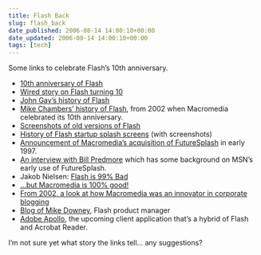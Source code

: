 ```yaml
---
title: Flash Back
slug: flash_back
date_published: 2006-08-14 14:00:10+00:00
date_updated: 2006-08-14 14:00:10+00:00
tags: [tech]
---
```

Some links to celebrate Flash’s 10th anniversary.

- [10th anniversary of Flash](http://www.adobe.com/products/flash/special/flashanniversary/)
- [Wired story on Flash turning 10](http://www.wired.com/news/technology/software/0,71558-0.html)
- [John Gay’s history of Flash](http://www.adobe.com/macromedia/events/john_gay/index.html)
- [Mike Chambers’ history of Flash](http://weblogs.macromedia.com/mesh/archives/2002/05/history_of_macr.html), from 2002 when Macromedia celebrated its 10th anniversary.
- [Screenshots of old versions of Flash](http://www.noscope.com/journal/2004/03/futuresplash)
- [History of Flash startup splash screens](http://www.guidebookgallery.org/splashes/flash) (with screenshots)
- [Announcement of Macromedia’s acquisition of FutureSplash](http://www.wired.com/news/technology/0,1282,1317,00.html) in early 1997.
- [An interview with Bill Predmore](http://www.seattle24x7.com/up/pop.htm) which has some background on MSN’s early use of FutureSplash.
- Jakob Nielsen: [Flash is 99% Bad](http://www.useit.com/alertbox/20001029.html)
- […but Macromedia is 100% good!](http://www.adobe.com/macromedia/proom/pr/2002/macromedia_nielsen.html)
- [From 2002, a look at how Macromedia was an innovator in corporate blogging](http://www.wired.com/news/business/0,52380-0.html)
- [Blog of Mike Downey](http://weblogs.macromedia.com/md/), Flash product manager
- [Adobe Apollo](http://labs.adobe.com/wiki/index.php/Apollo), the upcoming client application that’s a hybrid of Flash and Acrobat Reader.

I’m not sure yet what story the links tell… any suggestions?
